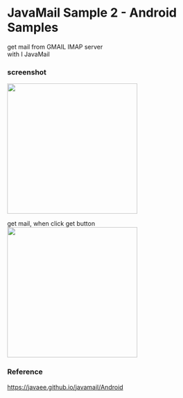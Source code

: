 JavaMail Sample 2 - Android Samples
===============

get mail from GMAIL IMAP server <br/>
with I JavaMail <br/>

### screenshot <br/>
<image src="https://raw.githubusercontent.com/ohwada/Android_Samples/master/JavaMailSample2/screenshot/screenshot_javamail_main.png" width="300" /><br/>

get mail, when click get button <br/>
<image src="https://raw.githubusercontent.com/ohwada/Android_Samples/master/JavaMailSample2/screenshot/screenshot_javamail_get.png" width="300" /><br/>

### Reference <br/>
https://javaee.github.io/javamail/Android
